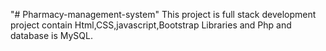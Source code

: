 "# Pharmacy-management-system" 
This project is full stack development project contain Html,CSS,javascript,Bootstrap Libraries and Php and database is MySQL.
